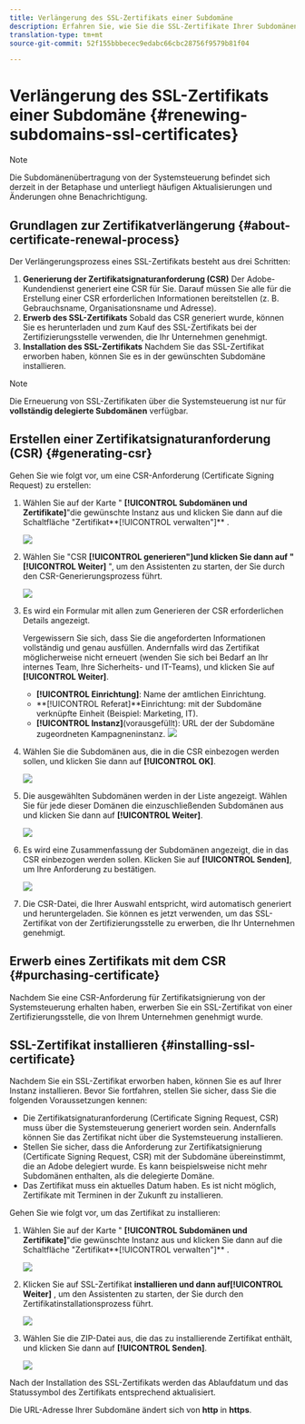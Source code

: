 ```yaml
---
title: Verlängerung des SSL-Zertifikats einer Subdomäne
description: Erfahren Sie, wie Sie die SSL-Zertifikate Ihrer Subdomänen erneuern.
translation-type: tm+mt
source-git-commit: 52f155bbbecec9edabc66cbc28756f9579b81f04

---
```



# Verlängerung des SSL-Zertifikats einer Subdomäne {#renewing-subdomains-ssl-certificates}

>[!NOTE]
>
>Die Subdomänenübertragung von der Systemsteuerung befindet sich derzeit in der Betaphase und unterliegt häufigen Aktualisierungen und Änderungen ohne Benachrichtigung.

## Grundlagen zur Zertifikatverlängerung {#about-certificate-renewal-process}

Der Verlängerungsprozess eines SSL-Zertifikats besteht aus drei Schritten:

1. **Generierung der Zertifikatsignaturanforderung (CSR)** Der Adobe-Kundendienst generiert eine CSR für Sie. Darauf müssen Sie alle für die Erstellung einer CSR erforderlichen Informationen bereitstellen (z. B. Gebrauchsname, Organisationsname und Adresse). 
1. **Erwerb des SSL-Zertifikats** Sobald das CSR generiert wurde, können Sie es herunterladen und zum Kauf des SSL-Zertifikats bei der Zertifizierungsstelle verwenden, die Ihr Unternehmen genehmigt.
1. **Installation des SSL-Zertifikats** Nachdem Sie das SSL-Zertifikat erworben haben, können Sie es in der gewünschten Subdomäne installieren.

>[!NOTE]
>
>Die Erneuerung von SSL-Zertifikaten über die Systemsteuerung ist nur für **vollständig delegierte Subdomänen** verfügbar.

## Erstellen einer Zertifikatsignaturanforderung (CSR) {#generating-csr}

Gehen Sie wie folgt vor, um eine CSR-Anforderung (Certificate Signing Request) zu erstellen:

1. Wählen Sie auf der Karte &quot; **[!UICONTROL Subdomänen und Zertifikate]**&quot;die gewünschte Instanz aus und klicken Sie dann auf die Schaltfläche &quot;Zertifikat**[!UICONTROL  verwalten&quot;]** .

   ![](assets/renewal1.png)

1. Wählen Sie &quot;CSR **[!UICONTROL generieren&quot;]**und klicken Sie dann auf &quot;**[!UICONTROL  Weiter]** &quot;, um den Assistenten zu starten, der Sie durch den CSR-Generierungsprozess führt.

   ![](assets/renewal2.png)

1. Es wird ein Formular mit allen zum Generieren der CSR erforderlichen Details angezeigt.

   Vergewissern Sie sich, dass Sie die angeforderten Informationen vollständig und genau ausfüllen. Andernfalls wird das Zertifikat möglicherweise nicht erneuert (wenden Sie sich bei Bedarf an Ihr internes Team, Ihre Sicherheits- und IT-Teams), und klicken Sie auf **[!UICONTROL Weiter]**.

   * **[!UICONTROL Einrichtung]**: Name der amtlichen Einrichtung.
   * **[!UICONTROL Referat]**Einrichtung: mit der Subdomäne verknüpfte Einheit (Beispiel: Marketing, IT).
   * **[!UICONTROL Instanz]**(vorausgefüllt): URL der der Subdomäne zugeordneten Kampagneninstanz.
   ![](assets/renewal3.png)

1. Wählen Sie die Subdomänen aus, die in die CSR einbezogen werden sollen, und klicken Sie dann auf **[!UICONTROL OK]**.

   ![](assets/renewal4.png)

1. Die ausgewählten Subdomänen werden in der Liste angezeigt. Wählen Sie für jede dieser Domänen die einzuschließenden Subdomänen aus und klicken Sie dann auf **[!UICONTROL Weiter]**.

   ![](assets/renewal5.png)

1. Es wird eine Zusammenfassung der Subdomänen angezeigt, die in das CSR einbezogen werden sollen. Klicken Sie auf **[!UICONTROL Senden]**, um Ihre Anforderung zu bestätigen.

   ![](assets/renewal6.png)

1. Die CSR-Datei, die Ihrer Auswahl entspricht, wird automatisch generiert und heruntergeladen. Sie können es jetzt verwenden, um das SSL-Zertifikat von der Zertifizierungsstelle zu erwerben, die Ihr Unternehmen genehmigt.

## Erwerb eines Zertifikats mit dem CSR {#purchasing-certificate}

Nachdem Sie eine CSR-Anforderung für Zertifikatsignierung von der Systemsteuerung erhalten haben, erwerben Sie ein SSL-Zertifikat von einer Zertifizierungsstelle, die von Ihrem Unternehmen genehmigt wurde.

## SSL-Zertifikat installieren {#installing-ssl-certificate}

Nachdem Sie ein SSL-Zertifikat erworben haben, können Sie es auf Ihrer Instanz installieren. Bevor Sie fortfahren, stellen Sie sicher, dass Sie die folgenden Voraussetzungen kennen:

* Die Zertifikatsignaturanforderung (Certificate Signing Request, CSR) muss über die Systemsteuerung generiert worden sein. Andernfalls können Sie das Zertifikat nicht über die Systemsteuerung installieren.
* Stellen Sie sicher, dass die Anforderung zur Zertifikatsignierung (Certificate Signing Request, CSR) mit der Subdomäne übereinstimmt, die an Adobe delegiert wurde. Es kann beispielsweise nicht mehr Subdomänen enthalten, als die delegierte Domäne.
* Das Zertifikat muss ein aktuelles Datum haben. Es ist nicht möglich, Zertifikate mit Terminen in der Zukunft zu installieren.

Gehen Sie wie folgt vor, um das Zertifikat zu installieren:

1. Wählen Sie auf der Karte &quot; **[!UICONTROL Subdomänen und Zertifikate]**&quot;die gewünschte Instanz aus und klicken Sie dann auf die Schaltfläche &quot;Zertifikat**[!UICONTROL  verwalten&quot;]** .

   ![](assets/renewal1.png)

1. Klicken Sie auf SSL-Zertifikat ****installieren und dann auf**[!UICONTROL  Weiter]** , um den Assistenten zu starten, der Sie durch den Zertifikatinstallationsprozess führt.

   ![](assets/install1.png)

1. Wählen Sie die ZIP-Datei aus, die das zu installierende Zertifikat enthält, und klicken Sie dann auf **[!UICONTROL Senden]**.

   ![](assets/install2.png)

Nach der Installation des SSL-Zertifikats werden das Ablaufdatum und das Statussymbol des Zertifikats entsprechend aktualisiert.

Die URL-Adresse Ihrer Subdomäne ändert sich von **http** in **https**.
